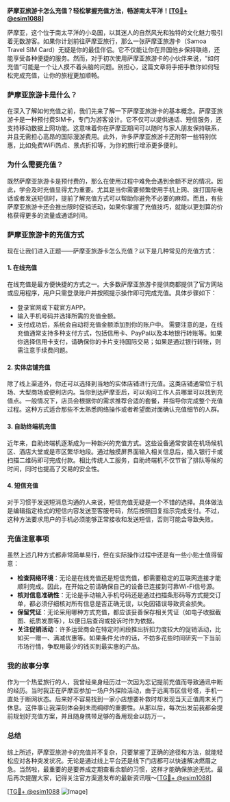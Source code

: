 **萨摩亚旅游卡怎么充值？轻松掌握充值方法，畅游南太平洋！[[TG💪+ @esim1088](https://t.me/s/esim1088)]**

萨摩亚，这个位于南太平洋的小岛国，以其迷人的自然风光和独特的文化魅力吸引着无数游客。如果你计划前往萨摩亚旅行，那么一张萨摩亚旅游卡（Samoa Travel SIM Card）无疑是你的最佳伴侣。它不仅能让你在异国他乡保持联络，还能享受各种便捷的服务。然而，对于初次使用萨摩亚旅游卡的小伙伴来说，“如何充值”可能是一个让人摸不着头脑的问题。别担心，这篇文章将手把手教你如何轻松完成充值，让你的旅程更加顺畅。

### 萨摩亚旅游卡是什么？

在深入了解如何充值之前，我们先来了解一下萨摩亚旅游卡的基本概念。萨摩亚旅游卡是一种预付费SIM卡，专门为游客设计。它不仅可以提供通话、短信服务，还支持移动数据上网功能。这意味着你在萨摩亚期间可以随时与家人朋友保持联系，并且无需担心高昂的国际漫游费用。此外，许多萨摩亚旅游卡还附带一些特别优惠，比如免费WiFi热点、景点折扣等，为你的旅行增添更多便利。

### 为什么需要充值？

既然萨摩亚旅游卡是预付费的，那么在使用过程中难免会遇到余额不足的情况。因此，学会及时充值显得尤为重要。尤其是当你需要频繁使用手机上网、拨打国际电话或者发送短信时，提前了解充值方式可以帮助你避免不必要的麻烦。而且，有些萨摩亚旅游卡还会推出限时促销活动，如果你掌握了充值技巧，就能以更划算的价格获得更多的流量或通话时间。

### 萨摩亚旅游卡的充值方式

现在让我们进入正题——萨摩亚旅游卡怎么充值？以下是几种常见的充值方式：

#### 1. 在线充值
在线充值是最方便快捷的方式之一。大多数萨摩亚旅游卡提供商都提供了官方网站或应用程序，用户只需登录账户并按照提示操作即可完成充值。具体步骤如下：
- 登录官网或下载官方APP。
- 输入手机号码并选择所需的充值金额。
- 支付成功后，系统会自动将充值金额添加到你的账户中。
需要注意的是，在线充值通常支持多种支付方式，包括信用卡、PayPal以及本地银行转账等。如果你选择信用卡支付，请确保你的卡片支持国际交易；如果是通过银行转账，则需注意手续费问题。

#### 2. 实体店铺充值
除了线上渠道外，你还可以选择到当地的实体店铺进行充值。这类店铺通常位于机场、大型商场或便利店内。当你到达萨摩亚后，可以询问工作人员哪里可以找到充值点。一般情况下，店员会根据你的需求推荐合适的套餐，并指导你完成整个充值过程。这种方式适合那些不太熟悉网络操作或者希望面对面确认充值细节的人群。

#### 3. 自助终端机充值
近年来，自助终端机逐渐成为一种新兴的充值方式。这些设备通常安装在机场候机区、酒店大堂或是市区繁华地段。通过触摸屏界面输入相关信息后，插入银行卡或扫描二维码即可完成付款。相比传统人工服务，自助终端机不仅节省了排队等候的时间，同时也提高了交易的安全性。

#### 4. 短信充值
对于习惯于发送短消息沟通的人来说，短信充值无疑是一个不错的选择。具体做法是编辑指定格式的短信内容发送至客服号码，然后按照回复指示完成支付。不过，这种方法要求用户的手机必须能够正常接收和发送短信，否则可能会导致失败。

### 充值注意事项

虽然上述几种方式都非常简单易行，但在实际操作过程中还是有一些小贴士值得留意：

- **检查网络环境**：无论是在线充值还是短信充值，都需要稳定的互联网连接才能顺利完成。因此，在开始之前请确保自己的设备已连接到可靠Wi-Fi信号源。
- **核对信息准确性**：无论是手动输入手机号码还是通过扫描条形码等方式提交订单，都必须仔细核对所有信息是否正确无误，以免因错误导致资金损失。
- **保留凭证**：无论采用哪种方式充值，都应该妥善保存相关凭证（如电子收据截图、纸质发票等），以便日后查询或投诉时作为依据。
- **关注促销活动**：许多运营商会在特定时间段推出折扣力度较大的促销活动，比如买一赠一、满减优惠等。如果条件允许的话，不妨多花些时间研究一下当前市场行情，争取用最少的钱买到最实惠的产品。

### 我的故事分享

作为一个热爱旅行的人，我曾经亲身经历过一次因为忘记提前充值而导致通讯中断的经历。当时我正在萨摩亚参加一场户外探险活动，由于远离市区信号塔，手机一直处于断网状态。后来好不容易找到一家小店想要补救时却发现当天正值周末关门休息。这件事让我深刻体会到未雨绸缪的重要性。从那以后，每次出发前我都会提前规划好充值方案，并且随身携带足够的备用现金以防万一。

### 总结

综上所述，萨摩亚旅游卡的充值并不复杂，只要掌握了正确的途径和方法，就能轻松应对各种突发状况。无论是通过线上平台还是线下门店都可以快速解决燃眉之急。当然啦，最重要的是要养成定期查看余额的习惯，这样才能确保旅途无忧。最后再次提醒大家，记得关注官方渠道发布的最新资讯哦～[[TG💪+ @esim1088](https://t.me/s/esim1088)]

[[TG💪+ @esim1088](https://t.me/s/esim1088) ![Image](https://i.postimg.cc/4NQfJmqS/Snipaste-2025-05-13-00-14-12.png)]
